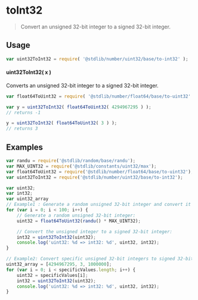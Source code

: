 <!--

@license Apache-2.0

Copyright (c) 2024 The Stdlib Authors.

Licensed under the Apache License, Version 2.0 (the "License");
you may not use this file except in compliance with the License.
You may obtain a copy of the License at

   http://www.apache.org/licenses/LICENSE-2.0

Unless required by applicable law or agreed to in writing, software
distributed under the License is distributed on an "AS IS" BASIS,
WITHOUT WARRANTIES OR CONDITIONS OF ANY KIND, either express or implied.
See the License for the specific language governing permissions and
limitations under the License.

-->

# toInt32

> Convert an unsigned 32-bit integer to a signed 32-bit integer.

<section class="usage">

## Usage

```javascript
var uint32ToInt32 = require( '@stdlib/number/uint32/base/to-int32' );
```

#### uint32ToInt32( x )

Converts an unsigned 32-bit integer to a signed 32-bit integer.

```javascript
var float64ToUint32 = require( '@stdlib/number/float64/base/to-uint32' );

var y = uint32ToInt32( float64ToUint32( 4294967295 ) );
// returns -1

y = uint32ToInt32( float64ToUint32( 3 ) );
// returns 3
```

</section>

<!-- /.usage -->

<section class="examples">

## Examples

<!-- eslint no-undef: "error" -->

```javascript
var randu = require('@stdlib/random/base/randu');
var MAX_UINT32 = require('@stdlib/constants/uint32/max');
var float64ToUint32 = require('@stdlib/number/float64/base/to-uint32');
var uint32ToInt32 = require('@stdlib/number/uint32/base/to-int32');

var uint32;
var int32;
var uint32_array
// Example1 : Generate a random unsigned 32-bit integer and convert it to a signed 32-bit integer
for (var i = 0; i < 100; i++) {
    // Generate a random unsigned 32-bit integer:
    uint32 = float64ToUint32(randu() * MAX_UINT32);

    // Convert the unsigned integer to a signed 32-bit integer:
    int32 = uint32ToInt32(uint32);
    console.log('uint32: %d => int32: %d', uint32, int32);
}

// Example2: Convert specific unsigned 32-bit integers to signed 32-bit integers
uint32_array = [4294967295, 3, 1000000];
for (var i = 0; i < specificValues.length; i++) {
    uint32 = specificValues[i];
    int32 = uint32ToInt32(uint32);
    console.log('uint32: %d => int32: %d', uint32, int32);
}
```

</section>

<!-- /.examples -->

<!-- Section for related `stdlib` packages. Do not manually edit this section, as it is automatically populated. -->

<section class="related">

</section>

<!-- /.related -->

<!-- Section for all links. Make sure to keep an empty line after the `section` element and another before the `/section` close. -->

<section class="links">

</section>

<!-- /.links -->
